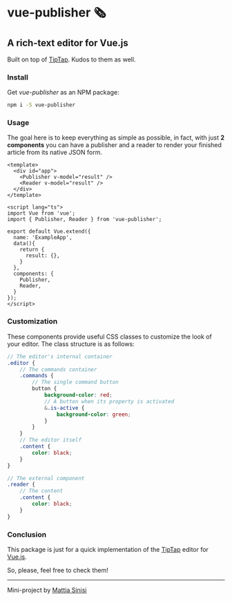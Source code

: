 # vue-publisher 🗞️
## A rich-text editor for Vue.js

Built on top of [TipTap](https://tiptap.dev). Kudos to them as well.

### Install

Get *vue-publisher* as an NPM package:

```bash
npm i -S vue-publisher
```

### Usage

The goal here is to keep everything as simple as possible, in fact, with just **2 components** you can have a publisher and a reader to render your finished article from its native JSON form.

```vue
<template>
  <div id="app">
    <Publisher v-model="result" />
    <Reader v-model="result" />
  </div>
</template>

<script lang="ts">
import Vue from 'vue';
import { Publisher, Reader } from 'vue-publisher';

export default Vue.extend({
  name: 'ExampleApp',
  data(){
    return {
      result: {},
    }
  },
  components: {
    Publisher,
    Reader,
  }
});
</script>
```

### Customization

These components provide useful CSS classes to customize the look of your editor. The class structure is as follows:

```scss
// The editor's internal container
.editor {
    // The commands container
    .commands {
        // The single command button
        button {
            background-color: red;
            // A button when its property is activated
            &.is-active {
                background-color: green;
            }
        }
    }
    // The editor itself
    .content {
        color: black;
    }
}

// The external component
.reader {
    // The content
    .content {
        color: black;
    }
}
```

### Conclusion

This package is just for a quick implementation of the [TipTap](https://tiptap.dev) editor for [Vue.js](https://vuejs.org).

So, please, feel free to check them!

---
Mini-project by [Mattia Sinisi](https://mattia.codes)
